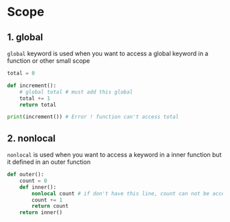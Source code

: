 # Scope

## 1. global

`global` keyword is used when you want to access a global keyword in a function or other small scope

```python
total = 0

def increment():
    # global total # must add this global
    total += 1
    return total

print(increment()) # Error ! function can't access total
```

## 2. nonlocal

`nonlocal` is used when you want to access a keyword in a inner function but it defined in an outer function

```python
def outer():
    count = 0
    def inner():
        nonlocal count # if don't have this line, count can not be accessed in here
        count += 1
        return count
    return inner()
```
